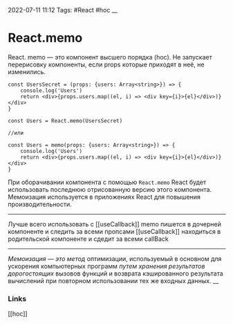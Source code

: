 2022-07-11 11:12
Tags: #React #hoc
__
# React.memo
React. memo — это компонент высшего порядка (hoc). Не запускает перерисовку компоненты, если props которые приходят в неё, не изменились. 
```tsx
const UsersSecret = (props: {users: Array<string>}) => {  
    console.log('Users')  
    return <div>{props.users.map((el, i) => <div key={i}>{el}</div>)}</div>  
}

const Users = React.memo(UsersSecret)

//или

const Users = memo(props: {users: Array<string>}) => {  
    console.log('Users')  
    return <div>{props.users.map((el, i) => <div key={i}>{el}</div>)}</div>  
}
```

При оборачивании компонента с помощью `React.memo` React будет использовать последнюю отрисованную версию этого компонента. Мемоизация используется в приложениях React для повышения производительности.

---
Лучше всего использовать с [[useCallback]]
memo пишется в дочерней компоненте и следить за всеми пропсами
[[useCallback]] находиться в родительской компоненте и сдедит за всеми callBack

---
_Мемоизация — это метод_ оптимизации, используемый в основном для ускорения компьютерных программ _путем хранения результатов дорогостоящих_ вызовов функций и возврата кэшированного результата вычислений при повторном использовании тех же входных данных.
__
### Links
[[hoc]]